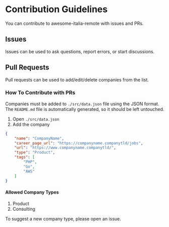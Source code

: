# Contribution Guidelines

You can contribute to awesome-italia-remote with issues and PRs.

## Issues

Issues can be used to ask questions, report errors, or start discussions.  

## Pull Requests

Pull requests can be used to add/edit/delete companies from the list.

### How To Contribute with PRs

Companies must be added to `./src/data.json` file using the JSON format.  
The `README.md` file is automatically generated, so it should be left untouched.  

1. Open `./src/data.json`
2. Add the company

```JSON
{
    "name": "CompanyName",
    "career_page_url": "https://companyname.companytld/jobs",
    "url": "https://www.companyname.companytld/",
    "type": "Product",
    "tags": [
        "PHP",
        "Go",
        "AWS"
    ]
}
```

#### Allowed Company Types

1. Product
2. Consulting

To suggest a new company type, please open an issue.
